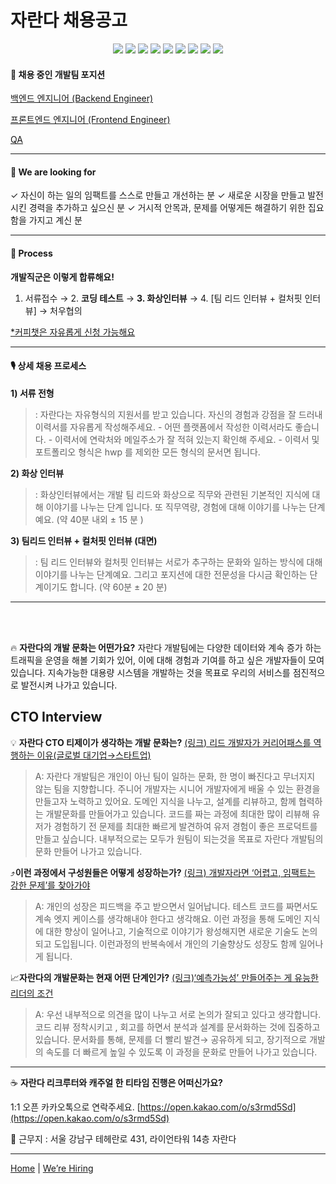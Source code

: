 # 자란다 채용공고 


<div align=center> 
  <img src="https://img.shields.io/badge/java-007396?style=for-the-badge&logo=java&logoColor=white"> 
  
  <img src="https://img.shields.io/badge/python-3776AB?style=for-the-badge&logo=python&logoColor=white"> 
  
  <img src="https://img.shields.io/badge/javascript-F7DF1E?style=for-the-badge&logo=javascript&logoColor=black"> 
 
  <img src="https://img.shields.io/badge/angular.js-DD0031?style=for-the-badge&logo=angularjs&logoColor=white">

  <img src="https://img.shields.io/badge/node.js-339933?style=for-the-badge&logo=Node.js&logoColor=white">

  <img src="https://img.shields.io/badge/spring-6DB33F?style=for-the-badge&logo=spring&logoColor=white"> 

  <img src="https://img.shields.io/badge/css-1572B6?style=for-the-badge&logo=css3&logoColor=white"> 

  <img src="https://img.shields.io/badge/Google Cloud-4285F4?style=for-the-badge&logo=Google Cloud&logoColor=white"/>

  <img src="https://img.shields.io/badge/FastAPI-009688?style=for-the-badge&logo=FastAPI&logoColor=white"/>



  <br>
  </div>



#### 👀 채용 중인 개발팀 포지션

[백엔드 엔지니어 (Backend Engineer)](https://team.jaranda.kr/backend)

[프론트엔드 엔지니어 (Frontend Engineer)](https://team.jaranda.kr/front)

[QA](https://team.jaranda.kr/qa)

---
#### 🎯 We are looking for 

✓ 자신이 하는 일의 임팩트를 스스로 만들고 개선하는 분
✓ 새로운 시장을 만들고 발전시킨 경력을 추가하고 싶으신 분
✓ 거시적 안목과, 문제를 어떻게든 해결하기 위한 집요함을 가지고 계신 분

---

#### 📌 Process

**개발직군은 이렇게 합류해요!** 
1. 서류접수 → 2. **코딩 테스트** → **3. 화상인터뷰** → 4. [팀 리드 인터뷰 + 컬처핏 인터뷰] → 처우협의

<u>*커피챗은 자유롭게 신청 가능해요</u>

---

#### 🎙️ 상세 채용 프로세스
    
**1) 서류 전형**  
>: 자란다는 자유형식의 지원서를 받고 있습니다.  자신의 경험과 강점을 잘 드러내 이력서를 자유롭게 작성해주세요.
    - 어떤 플랫폼에서 작성한 이력서라도 좋습니다.
    - 이력서에 연락처와 메일주소가 잘 적혀 있는지 확인해 주세요.
    - 이력서 및 포트폴리오 형식은 hwp 를 제외한 모든 형식의 문서면 됩니다.
    

**2) 화상 인터뷰**
>: 화상인터뷰에서는 개발 팀 리드와 화상으로 직무와 관련된 기본적인 지식에 대해 이야기를 나누는 단계 입니다. 또 직무역량, 경험에 대해 이야기를 나누는 단계예요. (약 40분 내외 ± 15 분 )

    
**3) 팀리드 인터뷰 + 컬처핏 인터뷰 (대면)**
>: 팀 리드 인터뷰와 컬처핏 인터뷰는 서로가 추구하는 문화와 일하는 방식에 대해 이야기를 나누는 단계예요. 그리고 포지션에 대한 전문성을 다시금 확인하는 단계이기도 합니다. (약 60분 ± 20 분)
   
---
<br>
</br>


🔥 **자란다의 개발 문화는 어떤가요?**
자란다 개발팀에는 다양한 데이터와 계속 증가 하는 트래픽을 운영을 해볼 기회가 있어, 이에 대해 경험과 기여를 하고 싶은 개발자들이 모여 있습니다. 지속가능한 대용량 시스템을 개발하는 것을 목표로 우리의 서비스를 점진적으로 발전시켜 나가고 있습니다.

## CTO Interview

💡 **자란다 CTO 티제이가 생각하는 개발 문화는?** 
[(링크) 리드 개발자가 커리어패스를 역행하는 이유(글로벌 대기업→스타트업)](https://team.jaranda.kr/2207ad1)

> A: 자란다 개발팀은 개인이 아닌 팀이 일하는 문화, 한 명이 빠진다고 무너지지 않는 팀을 지향합니다. 주니어 개발자는 시니어 개발자에게 배울 수 있는 환경을 만들고자 노력하고 있어요. 도메인 지식을 나누고, 설계를 리뷰하고, 함께 협력하는 개발문화를 만들어가고 있습니다. 코드를 짜는 과정에 최대한 많이 리뷰해 유저가 경험하기 전 문제를 최대한 빠르게 발견하여 유저 경험이 좋은 프로덕트를 만들고 싶습니다. 내부적으로는 모두가 원팀이 되는것을 목표로 자란다 개발팀의 문화 만들어 나가고 있습니다.

⤴️**이런 과정에서 구성원들은 어떻게 성장하는가?**
[(링크) 개발자라면 ‘어렵고, 임팩트는 강한 문제’를 찾아가야](https://team.jaranda.kr/2207ad2)

>A: 개인의 성장은 피드백을 주고 받으면서 일어납니다. 테스트 코드를 짜면서도 계속 엣지 케이스를 생각해내야 한다고 생각해요. 이런 과정을 통해 도메인 지식에 대한 향상이 일어나고, 기술적으로 이야기가 왕성해지면 새로운 기술도 논의되고 도입됩니다. 이런과정의 반복속에서 개인의 기술향상도 성장도 함께 일어나게 됩니다.

📈**자란다의 개발문화는 현재 어떤 단계인가?** 
[(링크)‘예측가능성’ 만들어주는 게 유능한 리더의 조건](https://team.jaranda.kr/2207ad3)
> A: 우선 내부적으로 의견을 많이 나누고 서로 논의가 잘되고 있다고 생각합니다. 코드 리뷰 정착시키고 , 회고를 하면서 분석과 설계를 문서화하는 것에 집중하고 있습니다. 문서화를 통해, 문제를 더 빨리 발견→ 공유하게 되고, 장기적으로 개발의 속도를 더 빠르게 높일 수 있도록 이 과정을 문화로 만들어 나가고 있습니다.


---

☕ **자란다 리크루터와 캐주얼 한 티타임 진행은 어떠신가요?**

1:1 오픈 카카오톡으로 연락주세요.
[https://open.kakao.com/o/s3rmd5Sd](https://open.kakao.com/o/s3rmd5Sd)

📍 근무지 : 서울 강남구 테헤란로 431, 라이언타워 14층 자란다

---

[Home](http://team.jaranda.kr) | [We’re Hiring](https://team.jaranda.kr/position)
